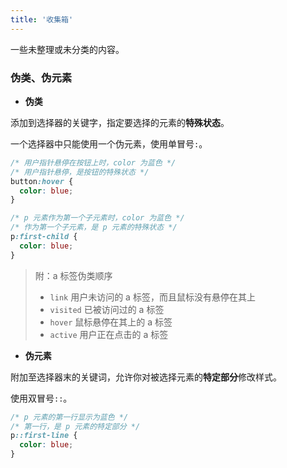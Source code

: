 ```yaml
---
title: '收集箱'
---
```


一些未整理或未分类的内容。

### 伪类、伪元素

- **伪类**

添加到选择器的关键字，指定要选择的元素的**特殊状态**。

一个选择器中只能使用一个伪元素，使用单冒号`:`。

```css
/* 用户指针悬停在按钮上时，color 为蓝色 */
/* 用户指针悬停，是按钮的特殊状态 */
button:hover {
  color: blue;
}

/* p 元素作为第一个子元素时，color 为蓝色 */
/* 作为第一个子元素，是 p 元素的特殊状态 */
p:first-child {
  color: blue;
}
```

> 附：a 标签伪类顺序
> - `link` 用户未访问的 a 标签，而且鼠标没有悬停在其上
> - `visited` 已被访问过的 a 标签
> - `hover` 鼠标悬停在其上的 a 标签
> - `active` 用户正在点击的 a 标签

- **伪元素**

附加至选择器末的关键词，允许你对被选择元素的**特定部分**修改样式。

使用双冒号`::`。

```css
/* p 元素的第一行显示为蓝色 */
/* 第一行，是 p 元素的特定部分 */
p::first-line {
  color: blue;
}
```
